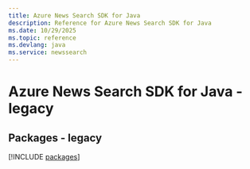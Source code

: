```yaml
---
title: Azure News Search SDK for Java
description: Reference for Azure News Search SDK for Java
ms.date: 10/29/2025
ms.topic: reference
ms.devlang: java
ms.service: newssearch
---
```

# Azure News Search SDK for Java - legacy
## Packages - legacy
[!INCLUDE [packages](news-search-index.md)]